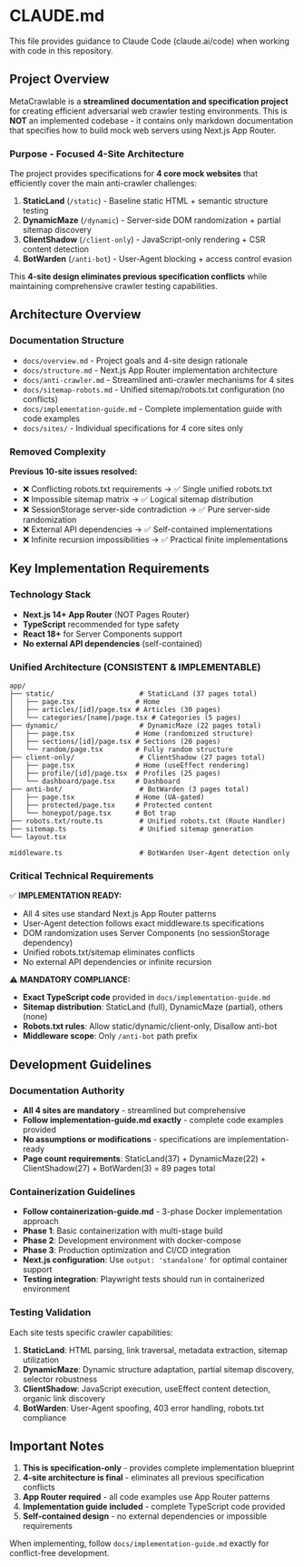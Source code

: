 # CLAUDE.md

This file provides guidance to Claude Code (claude.ai/code) when working with code in this repository.

## Project Overview

MetaCrawlable is a **streamlined documentation and specification project** for creating efficient adversarial web crawler testing environments. This is **NOT** an implemented codebase - it contains only markdown documentation that specifies how to build mock web servers using Next.js App Router.

### Purpose - Focused 4-Site Architecture

The project provides specifications for **4 core mock websites** that efficiently cover the main anti-crawler challenges:

1. **StaticLand** (`/static`) - Baseline static HTML + semantic structure testing
2. **DynamicMaze** (`/dynamic`) - Server-side DOM randomization + partial sitemap discovery  
3. **ClientShadow** (`/client-only`) - JavaScript-only rendering + CSR content detection
4. **BotWarden** (`/anti-bot`) - User-Agent blocking + access control evasion

This **4-site design eliminates previous specification conflicts** while maintaining comprehensive crawler testing capabilities.

## Architecture Overview

### Documentation Structure

- `docs/overview.md` - Project goals and 4-site design rationale
- `docs/structure.md` - Next.js App Router implementation architecture  
- `docs/anti-crawler.md` - Streamlined anti-crawler mechanisms for 4 sites
- `docs/sitemap-robots.md` - Unified sitemap/robots.txt configuration (no conflicts)
- `docs/implementation-guide.md` - Complete implementation guide with code examples
- `docs/sites/` - Individual specifications for 4 core sites only

### Removed Complexity

**Previous 10-site issues resolved:**
- ❌ Conflicting robots.txt requirements → ✅ Single unified robots.txt
- ❌ Impossible sitemap matrix → ✅ Logical sitemap distribution  
- ❌ SessionStorage server-side contradiction → ✅ Pure server-side randomization
- ❌ External API dependencies → ✅ Self-contained implementations
- ❌ Infinite recursion impossibilities → ✅ Practical finite implementations

## Key Implementation Requirements

### Technology Stack

- **Next.js 14+ App Router** (NOT Pages Router)
- **TypeScript** recommended for type safety
- **React 18+** for Server Components support
- **No external API dependencies** (self-contained)

### Unified Architecture (CONSISTENT & IMPLEMENTABLE)

```
app/
├── static/                     # StaticLand (37 pages total)
│   ├── page.tsx               # Home
│   ├── articles/[id]/page.tsx # Articles (30 pages)
│   └── categories/[name]/page.tsx # Categories (5 pages)
├── dynamic/                    # DynamicMaze (22 pages total)  
│   ├── page.tsx               # Home (randomized structure)
│   ├── sections/[id]/page.tsx # Sections (20 pages)
│   └── random/page.tsx        # Fully random structure
├── client-only/                # ClientShadow (27 pages total)
│   ├── page.tsx               # Home (useEffect rendering)
│   ├── profile/[id]/page.tsx  # Profiles (25 pages)
│   └── dashboard/page.tsx     # Dashboard
├── anti-bot/                   # BotWarden (3 pages total)
│   ├── page.tsx               # Home (UA-gated)
│   ├── protected/page.tsx     # Protected content
│   └── honeypot/page.tsx      # Bot trap
├── robots.txt/route.ts         # Unified robots.txt (Route Handler)
├── sitemap.ts                  # Unified sitemap generation
└── layout.tsx

middleware.ts                   # BotWarden User-Agent detection only
```

### Critical Technical Requirements

✅ **IMPLEMENTATION READY:**

- All 4 sites use standard Next.js App Router patterns
- User-Agent detection follows exact middleware.ts specifications
- DOM randomization uses Server Components (no sessionStorage dependency)
- Unified robots.txt/sitemap eliminates conflicts
- No external API dependencies or infinite recursion

⚠️ **MANDATORY COMPLIANCE:**

- **Exact TypeScript code** provided in `docs/implementation-guide.md`
- **Sitemap distribution**: StaticLand (full), DynamicMaze (partial), others (none)
- **Robots.txt rules**: Allow static/dynamic/client-only, Disallow anti-bot
- **Middleware scope**: Only `/anti-bot` path prefix

## Development Guidelines

### Documentation Authority

- **All 4 sites are mandatory** - streamlined but comprehensive
- **Follow implementation-guide.md exactly** - complete code examples provided
- **No assumptions or modifications** - specifications are implementation-ready
- **Page count requirements**: StaticLand(37) + DynamicMaze(22) + ClientShadow(27) + BotWarden(3) = 89 pages total

### Containerization Guidelines

- **Follow containerization-guide.md** - 3-phase Docker implementation approach
- **Phase 1**: Basic containerization with multi-stage build
- **Phase 2**: Development environment with docker-compose
- **Phase 3**: Production optimization and CI/CD integration
- **Next.js configuration**: Use `output: 'standalone'` for optimal container support
- **Testing integration**: Playwright tests should run in containerized environment

### Testing Validation

Each site tests specific crawler capabilities:

1. **StaticLand**: HTML parsing, link traversal, metadata extraction, sitemap utilization
2. **DynamicMaze**: Dynamic structure adaptation, partial sitemap discovery, selector robustness  
3. **ClientShadow**: JavaScript execution, useEffect content detection, organic link discovery
4. **BotWarden**: User-Agent spoofing, 403 error handling, robots.txt compliance

## Important Notes

1. **This is specification-only** - provides complete implementation blueprint
2. **4-site architecture is final** - eliminates all previous specification conflicts
3. **App Router required** - all code examples use App Router patterns
4. **Implementation guide included** - complete TypeScript code provided
5. **Self-contained design** - no external dependencies or impossible requirements

When implementing, follow `docs/implementation-guide.md` exactly for conflict-free development.